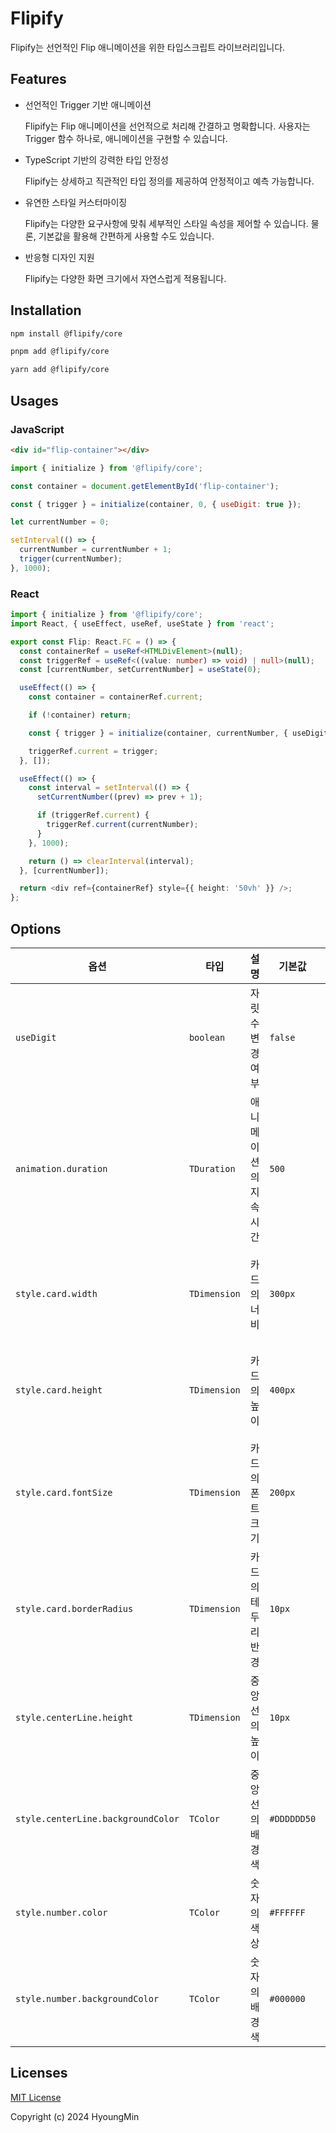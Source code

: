 # Flipify

Flipify는 선언적인 Flip 애니메이션을 위한 타입스크립트 라이브러리입니다.

## Features

- 선언적인 Trigger 기반 애니메이션

  Flipify는 Flip 애니메이션을 선언적으로 처리해 간결하고 명확합니다. 사용자는 Trigger 함수 하나로, 애니메이션을 구현할 수 있습니다.

- TypeScript 기반의 강력한 타입 안정성

  Flipify는 상세하고 직관적인 타입 정의를 제공하여 안정적이고 예측 가능합니다.

- 유연한 스타일 커스터마이징

  Flipify는 다양한 요구사항에 맞춰 세부적인 스타일 속성을 제어할 수 있습니다. 물론, 기본값을 활용해 간편하게 사용할 수도 있습니다.

- 반응형 디자인 지원

  Flipify는 다양한 화면 크기에서 자연스럽게 적용됩니다.

## Installation

```bash
npm install @flipify/core
```

```bash
pnpm add @flipify/core
```

```bash
yarn add @flipify/core
```

## Usages

### JavaScript

```html
<div id="flip-container"></div>
```

```javascript
import { initialize } from '@flipify/core';

const container = document.getElementById('flip-container');

const { trigger } = initialize(container, 0, { useDigit: true });

let currentNumber = 0;

setInterval(() => {
  currentNumber = currentNumber + 1;
  trigger(currentNumber);
}, 1000);
```

### React

```typescript
import { initialize } from '@flipify/core';
import React, { useEffect, useRef, useState } from 'react';

export const Flip: React.FC = () => {
  const containerRef = useRef<HTMLDivElement>(null);
  const triggerRef = useRef<((value: number) => void) | null>(null);
  const [currentNumber, setCurrentNumber] = useState(0);

  useEffect(() => {
    const container = containerRef.current;

    if (!container) return;

    const { trigger } = initialize(container, currentNumber, { useDigit: true });

    triggerRef.current = trigger;
  }, []);

  useEffect(() => {
    const interval = setInterval(() => {
      setCurrentNumber((prev) => prev + 1);

      if (triggerRef.current) {
        triggerRef.current(currentNumber);
      }
    }, 1000);

    return () => clearInterval(interval);
  }, [currentNumber]);

  return <div ref={containerRef} style={{ height: '50vh' }} />;
};
```

## Options

| **옵션**                           | **타입**     | **설명**               | **기본값**  | **비고**                                                   |
| ---------------------------------- | ------------ | ---------------------- | ----------- | ---------------------------------------------------------- |
| `useDigit`                         | `boolean`    | 자릿수 변경 여부       | `false`     | `true`, `false`                                            |
| `animation.duration`               | `TDuration`  | 애니메이션의 지속 시간 | `500`       | `ms` 단위, 예: `1000`, `500`                               |
| `style.card.width`                 | `TDimension` | 카드의 너비            | `300px`     | `number`로도 사용 가능, 예: `100px`, `20%`, `10rem`, `100` |
| `style.card.height`                | `TDimension` | 카드의 높이            | `400px`     | `number`로도 사용 가능, 예: `200px`, `20%`, `10rem`, `200` |
| `style.card.fontSize`              | `TDimension` | 카드의 폰트 크기       | `200px`     | `number`로도 사용 가능 , 예: `20px`, `3rem`, `18`          |
| `style.card.borderRadius`          | `TDimension` | 카드의 테두리 반경     | `10px`      | `number`로도 사용 가능 , 예: `10px`, `50%`, `5`            |
| `style.centerLine.height`          | `TDimension` | 중앙선의 높이          | `10px`      | `number`로도 사용 가능 , 예: `2px`, `1rem`, `5`            |
| `style.centerLine.backgroundColor` | `TColor`     | 중앙선의 배경색        | `#DDDDDD50` | 예: `#000000`, `rgba(0, 0, 0, 0.2)`                        |
| `style.number.color`               | `TColor`     | 숫자의 색상            | `#FFFFFF`   | 예: `white`, `#ff5722`, `rgb(0, 0, 0)`                     |
| `style.number.backgroundColor`     | `TColor`     | 숫자의 배경색          | `#000000`   | 예: `black`, `#eeeeee`, `rgb(255, 255, 255)`               |

## Licenses

[MIT License](./LICENSE)

Copyright (c) 2024 HyoungMin
